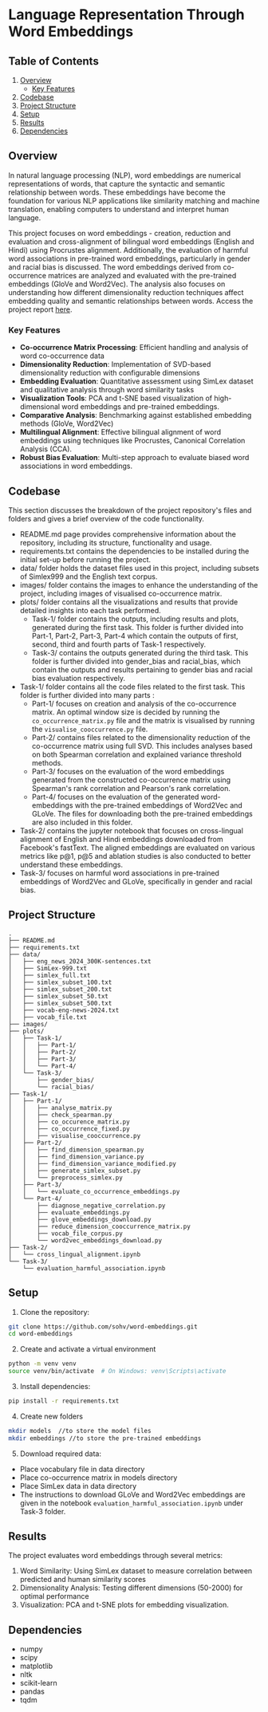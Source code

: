 # Language Representation Through Word Embeddings

## Table of Contents
1. [Overview](#Overview)
   - [Key Features](#key-features)
2. [Codebase](#codebase)
3. [Project Structure](#project-structure)
4. [Setup](#setup)
5. [Results](#results)
6. [Dependencies](#dependencies)

## Overview
In natural language processing (NLP), word embeddings are numerical representations of words, that capture the syntactic and semantic relationship between words. These embeddings have become the foundation for various NLP applications like similarity matching and machine translation, enabling computers to understand and interpret human language.

This project focuses on word embeddings - creation, reduction and evaluation and cross-alignment of bilingual word embeddings (English and Hindi) using Procrustes alignment. Additionally, the evaluation of harmful word associations in pre-trained word embeddings, particularly in gender and racial bias is discussed. The word embeddings derived from co-occurrence matrices are analyzed and evaluated with the pre-trained embeddings (GloVe and Word2Vec). The analysis also focuses on understanding how different dimensionality reduction techniques affect embedding quality and semantic relationships between words. Access the project report [here](https://drive.google.com/file/d/1arvF6EAzD143_SfyVrheGsgBo-Djt71P/view?usp=sharing).

### Key Features
- **Co-occurrence Matrix Processing**: Efficient handling and analysis of word co-occurrence data
- **Dimensionality Reduction**: Implementation of SVD-based dimensionality reduction with configurable dimensions
- **Embedding Evaluation**: Quantitative assessment using SimLex dataset and qualitative analysis through word similarity tasks
- **Visualization Tools**: PCA and t-SNE based visualization of high-dimensional word embeddings and pre-trained embeddings.
- **Comparative Analysis**: Benchmarking against established embedding methods (GloVe, Word2Vec)
- **Multilingual Alignment**: Effective bilingual alignment of word embeddings using techniques like Procrustes, Canonical Correlation Analysis (CCA).
- **Robust Bias Evaluation**: Multi-step approach to evaluate biased word associations in word embeddings.

## Codebase

This section discusses the breakdown of the project repository's files and folders and gives a brief overview of the code functionality.

- README.md page provides comprehensive information about the repository, including its structure, functionality and usage.
- requirements.txt contains the dependencies to be installed during the initial set-up before running the project.
- data/ folder holds the dataset files used in this project, including subsets of Simlex999 and the English text corpus.
- images/ folder contains the images to enhance the understanding of the project, including images of visualised co-occurrence matrix.
- plots/ folder contains all the visualizations and results that provide detailed insights into each task performed.
   - Task-1/ folder contains the outputs, including results and plots, generated during the first task. This folder is further divided into Part-1, Part-2, Part-3, Part-4 which contain the outputs of first, second, third and fourth parts of Task-1 respectively.
   - Task-3/ contains the outputs generated during the third task. This folder is further divided into gender_bias and racial_bias, which contain the outputs and results pertaining to gender bias and racial bias evaluation respectively.
- Task-1/ folder contains all the code files related to the first task. This folder is further divided into many parts :
   - Part-1/ focuses on creation and analysis of the co-occurrence matrix. An optimal window size is decided by running the `co_occurrence_matrix.py` file and the matrix is visualised by running the `visualise_cooccurrence.py` file.
   - Part-2/ contains files related to the dimensionality reduction of the co-occurrence matrix using full SVD. This includes analyses based on both Spearman correlation and explained variance threshold methods.
   - Part-3/ focuses on the evaluation of the word embeddings generated from the constructed co-occurrence matrix using Spearman's rank correlation and Pearson's rank correlation.
   - Part-4/ focuses on the evaluation of the generated word-embeddings with the pre-trained embeddings of Word2Vec and GLoVe. The files for downloading both the pre-trained embeddings are also included in this folder.
- Task-2/ contains the jupyter notebook that focuses on cross-lingual alignment of English and Hindi embeddings downloaded from Facebook's fastText. The aligned embeddings are evaluated on various metrics like p@1, p@5 and ablation studies is also conducted to better understand these embeddings.
- Task-3/ focuses on harmful word associations in pre-trained embeddings of Word2Vec and GLoVe, specifically in gender and racial bias.

## Project Structure

```
.
├── README.md
├── requirements.txt
├── data/
│   ├── eng_news_2024_300K-sentences.txt
│   ├── SimLex-999.txt
│   ├── simlex_full.txt
│   ├── simlex_subset_100.txt
│   ├── simlex_subset_200.txt
│   ├── simlex_subset_50.txt
│   ├── simlex_subset_500.txt
│   ├── vocab-eng-news-2024.txt
│   ├── vocab_file.txt
├── images/
├── plots/
│   ├── Task-1/
│   │   ├── Part-1/
│   │   ├── Part-2/
│   │   ├── Part-3/
│   │   └── Part-4/
│   └── Task-3/
│       ├── gender_bias/
│       └── racial_bias/
├── Task-1/
│   ├── Part-1/
│   │   ├── analyse_matrix.py
│   │   ├── check_spearman.py
│   │   ├── co_occurence_matrix.py
│   │   ├── co_occurrence_fixed.py
│   │   ├── visualise_cooccurrence.py
│   ├── Part-2/
│   │   ├── find_dimension_spearman.py
│   │   ├── find_dimension_variance.py
│   │   ├── find_dimension_variance_modified.py
│   │   ├── generate_simlex_subset.py
│   │   └── preprocess_simlex.py
│   ├── Part-3/
│   │   └── evaluate_co_occurrence_embeddings.py
│   └── Part-4/
│       ├── diagnose_negative_correlation.py
│       ├── evaluate_embeddings.py
│       ├── glove_embeddings_download.py
│       ├── reduce_dimension_cooccurrence_matrix.py
│       ├── vocab_file_corpus.py
│       └── word2vec_embeddings_download.py
├── Task-2/
│   └── cross_lingual_alignment.ipynb
└── Task-3/
    └── evaluation_harmful_association.ipynb
```

## Setup

1. Clone the repository:
```bash
git clone https://github.com/sohv/word-embeddings.git
cd word-embeddings
```

2. Create and activate a virtual environment
```bash
python -m venv venv
source venv/bin/activate  # On Windows: venv\Scripts\activate
```

3. Install dependencies:
```bash
pip install -r requirements.txt
```

4. Create new folders
```bash
mkdir models  //to store the model files
mkdir embeddings //to store the pre-trained embeddings
```
 
5. Download required data:
- Place vocabulary file in data directory
- Place co-occurrence matrix in models directory
- Place SimLex data in data directory
- The instructions to download GLoVe and Word2Vec embeddings are given in the notebook `evaluation_harmful_association.ipynb` under Task-3 folder.


## Results

The project evaluates word embeddings through several metrics:
1. Word Similarity: Using SimLex dataset to measure correlation between predicted and human similarity scores
2. Dimensionality Analysis: Testing different dimensions (50-2000) for optimal performance
3. Visualization: PCA and t-SNE plots for embedding visualization.

## Dependencies

- numpy
- scipy
- matplotlib
- nltk
- scikit-learn
- pandas
- tqdm

